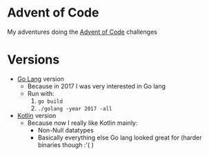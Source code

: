 # Advent of Code

My adventures doing the [Advent of Code](http://adventofcode.com/) challenges

# Versions

- [Go Lang](/golang/) version
    - Because in 2017 I was very interested in Go lang
    - Run with:
        1. `go build`
        1. `./golang -year 2017 -all`
- [Kotlin](/kotlin/) version
    - Because now I really like Kotlin mainly:
        - Non-Null datatypes
        - Basically everything else Go lang looked great for (harder binaries though :'( )
